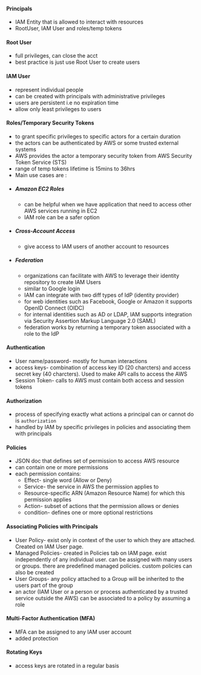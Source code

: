 #### Principals
* IAM Entity that is allowed to interact with resources
* RootUser, IAM User and roles/temp tokens
#### Root User
* full privileges, can close the acct
* best practice is just use Root User to create users
#### IAM User
* represent individual people
* can be created with principals with administrative privileges
* users are persistent i.e no expiration time
* allow only least privileges to users
#### Roles/Temporary Security Tokens
* to grant specific privileges to specific actors for a certain duration
* the actors can be authenticated by AWS or some trusted external systems
* AWS provides the actor a temporary security token from AWS Security Token Service (STS)
* range of temp tokens lifetime is 15mins to 36hrs
* Main use cases are :
* ##### Amazon EC2 Roles
	* can be helpful when we have application that need to access other AWS services running in EC2
	* IAM role can be a safer option
* ##### Cross-Account Access
	* give access to IAM users of another account to resources
* ##### Federation
	* organizations can facilitate with AWS to leverage their identity repository to create IAM Users
	* similar to Google login
	* IAM can integrate with two diff types of IdP (identity provider)
	* for web identities such as Facebook, Google or Amazon it supports OpenID Connect (OIDC)
	* for internal identities such as AD or LDAP, IAM supports integration via Security Assertion Markup Language 2.0 (SAML)
	* federation works by returning a temporary token associated with a role to the IdP
#### Authentication
* User name/password- mostly for human interactions
* access keys- combination of access key ID (20 charcters) and access secret key (40 charcters). Used to make API calls to access the AWS
* Session Token- calls to AWS must contain both access and session tokens
#### Authorization
* process of specifying exactly what actions a principal can or cannot do is `authorization`
* handled by IAM by specific privileges in policies and associating them with principals
#### Policies
* JSON doc that defines set of permission to access AWS resource
* can contain one or more permissions
* each permission contains:
	* Effect- single word (Allow or Deny)
	* Service- the service in AWS the permission applies to
	* Resource-specific ARN (Amazon Resource Name) for which this permission applies
	* Action- subset of actions that the permission allows or denies
	* condition- defines one or more optional restrictions
#### Associating Policies with Principals
* User Policy- exist only in context of the user to which they are attached. Created on IAM User page.
* Managed Policies- created in Policies tab on IAM page. exist independently of any individual user. can be assigned with many users or groups. there are predefined managed policies. custom policies can also be created
* User Groups- any policy attached to a Group will be inherited to the users part of the group
* an actor (IAM User or a person or process authenticated by a trusted service outside the AWS) can be associated to a policy by assuming a role
#### Multi-Factor Authentication (MFA)
* MFA can be assigned to any IAM user account
* added protection
#### Rotating Keys
* access keys are rotated in a regular basis
